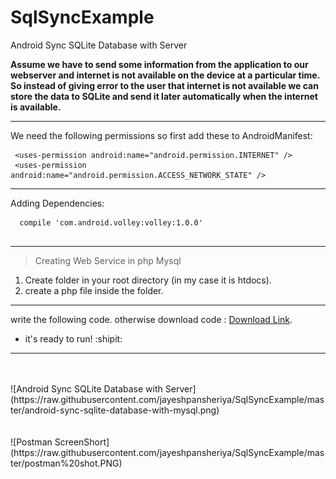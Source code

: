 # SqlSyncExample
Android Sync SQLite Database with Server


**Assume we have to send some information from the application to our webserver and internet is not available on the device at a particular time. So instead of giving error to the user that internet is not available we can store the data to SQLite and send it later automatically when the internet is available.**

---

We need the following permissions so first add these to AndroidManifest:
```
 <uses-permission android:name="android.permission.INTERNET" />
 <uses-permission android:name="android.permission.ACCESS_NETWORK_STATE" />

```
---

Adding Dependencies:
```
  compile 'com.android.volley:volley:1.0.0'
  
```
---

> Creating Web Service in php Mysql
1. Create folder in your root directory (in my case it is htdocs).
2. create a php file inside the folder.

---

write the following code. otherwise download code : [Download Link](https://github.com/jayeshpansheriya/SqlSyncExample/tree/master/SqliteSync).



- it's ready to run! :shipit:

---
<br/>
<br/>
![Android Sync SQLite Database with Server](https://raw.githubusercontent.com/jayeshpansheriya/SqlSyncExample/master/android-sync-sqlite-database-with-mysql.png)

<br/>
<br/>
<br/>
![Postman ScreenShort](https://raw.githubusercontent.com/jayeshpansheriya/SqlSyncExample/master/postman%20shot.PNG)
